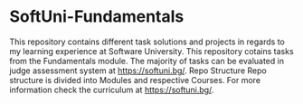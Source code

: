 # SoftUni-Fundamentals
This repository contains different task solutions and projects in regards to my learning experience at Software University. This repository cotains tasks from the Fundamentals module. The majority of tasks can be evaluated in judge assessment system at https://softuni.bg/.  Repo Structure Repo structure is divided into Modules and respective Courses. For more information check the curriculum at https://softuni.bg/.

